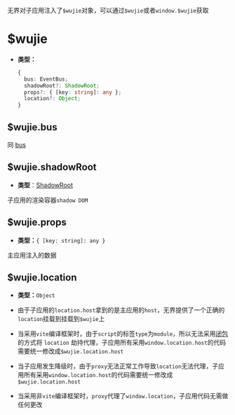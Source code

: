 无界对子应用注入了`$wujie`对象，可以通过`$wujie`或者`window.$wujie`获取

# $wujie

- **类型：**

  ```typescript
  {
    bus: EventBus;
    shadowRoot?: ShadowRoot;
    props?: { [key: string]: any };
    location?: Object;
  }
  ```

## $wujie.bus

同 [bus](/api/bus.html)

## $wujie.shadowRoot

- **类型**：[ShadowRoot](https://developer.mozilla.org/en-US/docs/Web/API/ShadowRoot)

子应用的渲染容器`shadow DOM`

## $wujie.props

- **类型：**`{ [key: string]: any }`

主应用注入的数据

## $wujie.location

- **类型：**`Object`

- 由于子应用的`location.host`拿到的是主应用的`host`，无界提供了一个正确的`location`挂载到挂载到`$wujie`上

- 当采用`vite`编译框架时，由于`script`的标签`type`为`module`，所以无法采用[闭包](/guide/information.html#iframe-数据劫持和注入)的方式将 `location` 劫持代理，子应用所有采用`window.location.host`的代码需要统一修改成`$wujie.location.host`

- 当子应用发生降级时，由于`proxy`无法正常工作导致`location`无法代理，子应用所有采用`window.location.host`的代码需要统一修改成`$wujie.location.host`

- 当采用非`vite`编译框架时，`proxy`代理了`window.location`，子应用代码无需做任何更改

